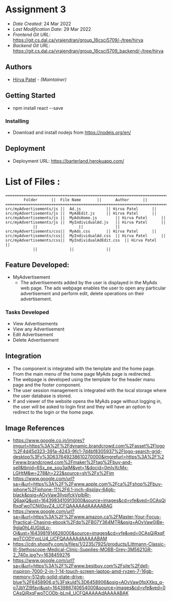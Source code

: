 # Assignment 3

- _Date Created_: 24 Mar 2022
- _Last Modification Date_: 29 Mar 2022
- _Frontend Git URL_: https://git.cs.dal.ca/vrajendran/group_16csci5709/-/tree/hirva
- _Backend Git URL_: https://git.cs.dal.ca/vrajendran/group_16csci5709_backend/-/tree/hirva

## Authors

- [Hirva Patel](hirva.patel@dal.ca) - _(Maintainer)_

## Getting Started

- npm install react --save

### Installing

- Download and install nodejs from https://nodejs.org/en/

## Deployment

- Deployment URL: https://barterland.herokuapp.com/

# List of Files :

    ====================================================================================
            Folder		||	File Name		||      Author		||
    ====================================================================================
    src/myAdvertisements/js ||	Ad.js			|| Hirva Patel		||
    src/myAdvertisements/js ||	MyAdEdit.js	 	|| Hirva Patel		||
    src/myAdvertisements/js	||	MyAdsHome.js 		|| Hirva Patel		||
    src/myAdvertisements/js ||	MyIndividualAd.js	|| Hirva Patel		||
    			|| 		        	|| 		    	||
    src/myAdvertisements/css||	MyAds.css		|| Hirva Patel		||
    src/myAdvertisements/css||	MyIndividualAd.css	|| Hirva Patel		||
    src/myAdvertisements/css||	MyIndividualAdEdit.css	|| Hirva Patel		||
    			|| 				|| 		     	||

## Feature Developed:

- MyAdvertisement
  - The advertisements added by the user is displayed in the MyAds web page. The ads webpage enables the user to open any particular advertisement and perform edit, delete operations on their advertisement.

### Tasks Developed

- View Advertisements
- View any Advertisement
- Edit Advertisement
- Delete Advertisement

## Integration

- The component is integrated with the template and the home page. From the main menu of the home page MyAds page is redirected.
- The webpage is developed using the template for the header manu page and the footer component.
- The user session management is integrated with the local storage where the user database is stored.
- If and viewer of the website opens the MyAds page without logging in, the user will be asked to login first and they will have an option to redirect to the login or the home page.

## Image References

- https://www.google.co.in/imgres?imgurl=https%3A%2F%2Fdynamic.brandcrowd.com%2Fasset%2Flogo%2F4d45d323-391a-4243-9fc1-7d4bf8305937%2Flogo-search-grid-desktop%3Fv%3D637649238610270000&imgrefurl=https%3A%2F%2Fwww.brandcrowd.com%2Fmaker%2Ftag%2Fbuy-and-sell&tbnid=6Sx_pe_sou3aiM&vet=1&docid=0mlvXcMx-LGHtM&w=278&h=222&source=sh%2Fx%2Fim
- https://www.google.com/url?sa=i&url=https%3A%2F%2Fwww.apple.com%2Fca%2Fshop%2Fbuy-iphone%2Fiphone-11%2F6.1-inch-display-64gb-black&psig=AOvVaw3IlypjfckVpIbRr-Q6aajQ&ust=1643983410913000&source=images&cd=vfe&ved=0CAsQjRxqFwoTCNjI0svZ4_UCFQAAAAAdAAAAABAG
- https://www.google.com/url?sa=i&url=https%3A%2F%2Fwww.amazon.ca%2FMaster-Your-Focus-Practical-Chasing-ebook%2Fdp%2FB07Y364MTR&psig=AOvVaw0jBe-9gla0hL4UGIdLp-Oj&ust=1643981914626000&source=images&cd=vfe&ved=0CAsQjRxqFwoTCODYvoLU4_UCFQAAAAAdAAAAABAM
- https://cdn.shopify.com/s/files/1/2235/7925/products/Littmann-Classic-III-Stethoscope-Medical-Clinic-Supplies-MOBB-Grey-3M5621GR-2_740x.jpg?v=1638459276
- https://www.google.com/url?sa=i&url=https%3A%2F%2Fwww.bestbuy.com%2Fsite%2Fdell-inspiron-7000-2-in-1-14-touch-screen-laptop-amd-ryzen-7-16gb-memory-512gb-solid-state-drive-blue%2F6458906.p%3FskuId%3D6458906&psig=AOvVaw0fpXXkq_q-o7JbYZI9favj&ust=1643986740654000&source=images&cd=vfe&ved=0CAsQjRxqFwoTCODb-bLn4_UCFQAAAAAdAAAAABAK
